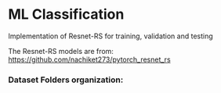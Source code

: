 # ML Classification
Implementation of Resnet-RS for training, validation and testing

The Resnet-RS models are from: https://github.com/nachiket273/pytorch_resnet_rs 

### Dataset Folders organization:
